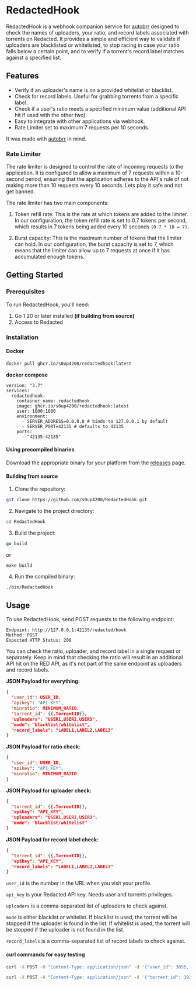 # RedactedHook

RedactedHook is a webhook companion service for [autobrr](https://github.com/autobrr/autobrr) designed to check the names of uploaders, your ratio, and record labels associated with torrents on Redacted. It provides a simple and efficient way to validate if uploaders are blacklisted or whitelisted, to stop racing in case your ratio falls below a certain point, and to verify if a torrent's record label matches against a specified list.

## Features

- Verify if an uploader's name is on a provided whitelist or blacklist.
- Check for record labels. Useful for grabbing torrents from a specific label.
- Check if a user's ratio meets a specified minimum value (additional API hit if used with the other two).
- Easy to integrate with other applications via webhook.
- Rate Limiter set to maximum 7 requests per 10 seconds.

It was made with [autobrr](https://github.com/autobrr/autobrr) in mind.

### Rate Limiter

The rate limiter is designed to control the rate of incoming requests to the application. It is configured to allow a maximum of 7 requests within a 10-second period, ensuring that the application adheres to the API's rule of not making more than 10 requests every 10 seconds. Lets play it safe and not get banned.

The rate limiter has two main components:

1. Token refill rate: This is the rate at which tokens are added to the limiter. In our configuration, the token refill rate is set to 0.7 tokens per second, which results in 7 tokens being added every 10 seconds `(0.7 * 10 = 7)`.
    
2. Burst capacity: This is the maximum number of tokens that the limiter can hold. In our configuration, the burst capacity is set to 7, which means that the limiter can allow up to 7 requests at once if it has accumulated enough tokens.

## Getting Started

### Prerequisites

To run RedactedHook, you'll need:

1. Go 1.20 or later installed **(if building from source)**
2. Access to Redacted

### Installation

#### Docker

```bash
docker pull ghcr.io/s0up4200/redactedhook:latest
```

**docker compose**

```docker
version: "3.7"
services:
  redactedhook:
    container_name: redactedhook
    image: ghcr.io/s0up4200/redactedhook:latest
    user: 1000:1000
    environment:
      - SERVER_ADDRESS=0.0.0.0 # binds to 127.0.0.1 by default
      - SERVER_PORT=42135 # defaults to 42135
    ports:
      - "42135:42135"
```

#### Using precompiled binaries

Download the appropriate binary for your platform from the [releases](https://github.com/s0up4200/RedactedHook/releases/latest) page.

#### Building from source

1. Clone the repository:

```bash
git clone https://github.com/s0up4200/RedactedHook.git
```

2. Navigate to the project directory:

```bash
cd RedactedHook
```
3. Build the project:

```go
go build
```
or
```shell
make build
```

4. Run the compiled binary:

```bash
./bin/RedactedHook
```

## Usage

To use RedactedHook, send POST requests to the following endpoint:

    Endpoint: http://127.0.0.1:42135/redacted/hook
    Method: POST
    Expected HTTP Status: 200

You can check the ratio, uploader, and record label in a single request or separately. Keep in mind that checking the ratio will result in an additional API hit on the RED API, as it's not part of the same endpoint as uploaders and record labels.

**JSON Payload for everything:**

```json
{
  "user_id": USER_ID,
  "apikey": "API_KEY",
  "minratio": MINIMUM_RATIO,
  "torrent_id": {{.TorrentID}},
  "uploaders": "USER1,USER2,USER3",
  "mode": "blacklist/whitelist",
  "record_labels": "LABEL1,LABEL2,LABEL3"
}
```

**JSON Payload for ratio check:**

```json
{
  "user_id": USER_ID,
  "apikey": "API_KEY",
  "minratio": MINIMUM_RATIO
}
```

**JSON Payload for uploader check:**

```json
{
  "torrent_id": {{.TorrentID}},
  "apikey": "API_KEY",
  "uploaders": "USER1,USER2,USER3",
  "mode": "blacklist/whitelist"
}
```

**JSON Payload for record label check:**

```json
{
  "torrent_id": {{.TorrentID}},
  "apikey": "API_KEY",
  "record_labels": "LABEL1,LABEL2,LABEL3"
}
```

`user_id` is the number in the URL when you visit your profile.

`api_key` is your Redacted API key. Needs user and torrents privileges.

`uploaders` is a comma-separated list of uploaders to check against.

`mode` is either blacklist or whitelist. If blacklist is used, the torrent will be stopped if the uploader is found in the list. If whitelist is used, the torrent will be stopped if the uploader is not found in the list.

`record_labels` is a comma-separated list of record labels to check against.

#### curl commands for easy testing

```bash
curl -X POST -H "Content-Type: application/json" -d '{"user_id": 3855, "apikey": "e1be0c8f.6a1d6f89de6e9f6a61e6edcbb6a3a32d", "minratio": 1.0}' http://127.0.0.1:42135/redacted/hook
```
```bash
curl -X POST -H "Content-Type: application/json" -d '{"torrent_id": 3931392, "apikey": "e1be0c8f.6a1d6f89de6e9f6a61e6edcbb6a3a32d", "mode": "blacklist", "uploaders": "blacklisted_user1,blacklisted_user2,blacklisted_user3"}' http://127.0.0.1:42135/redacted/hook
